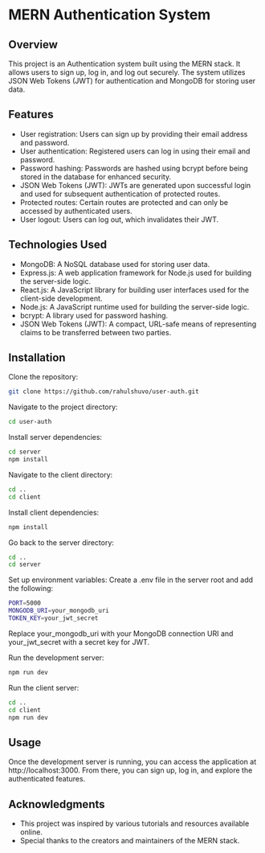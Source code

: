 # MERN Authentication System

## Overview

This project is an Authentication system built using the MERN stack. It allows users to sign up, log in, and log out securely. The system utilizes JSON Web Tokens (JWT) for authentication and MongoDB for storing user data.

## Features

- User registration: Users can sign up by providing their email address and password.
- User authentication: Registered users can log in using their email and password.
- Password hashing: Passwords are hashed using bcrypt before being stored in the database for enhanced security.
- JSON Web Tokens (JWT): JWTs are generated upon successful login and used for subsequent authentication of protected routes.
- Protected routes: Certain routes are protected and can only be accessed by authenticated users.
- User logout: Users can log out, which invalidates their JWT.

## Technologies Used

- MongoDB: A NoSQL database used for storing user data.
- Express.js: A web application framework for Node.js used for building the server-side logic.
- React.js: A JavaScript library for building user interfaces used for the client-side development.
- Node.js: A JavaScript runtime used for building the server-side logic.
- bcrypt: A library used for password hashing.
- JSON Web Tokens (JWT): A compact, URL-safe means of representing claims to be transferred between two parties.

## Installation
Clone the repository:

```bash
git clone https://github.com/rahulshuvo/user-auth.git
```
Navigate to the project directory:
```bash
cd user-auth
```
Install server dependencies:
```bash
cd server
npm install
```
Navigate to the client directory:
```bash
cd ..
cd client
```
Install client dependencies:
```bash
npm install
```
Go back to the server directory:
```bash
cd ..
cd server
```
Set up environment variables:
Create a .env file in the server root and add the following:
```bash
PORT=5000
MONGODB_URI=your_mongodb_uri
TOKEN_KEY=your_jwt_secret
```
Replace your_mongodb_uri with your MongoDB connection URI and your_jwt_secret with a secret key for JWT.

Run the development server:
```bash
npm run dev
```

Run the client server:
```bash
cd ..
cd client
npm run dev
```

## Usage
Once the development server is running, you can access the application at http://localhost:3000. From there, you can sign up, log in, and explore the authenticated features.


## Acknowledgments
- This project was inspired by various tutorials and resources available online.
- Special thanks to the creators and maintainers of the MERN stack.
